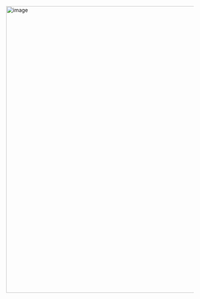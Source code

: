 <img width="1059" height="770" alt="image" src="https://github.com/user-attachments/assets/fff90480-44f0-408a-94ca-b706e79559a4" />
